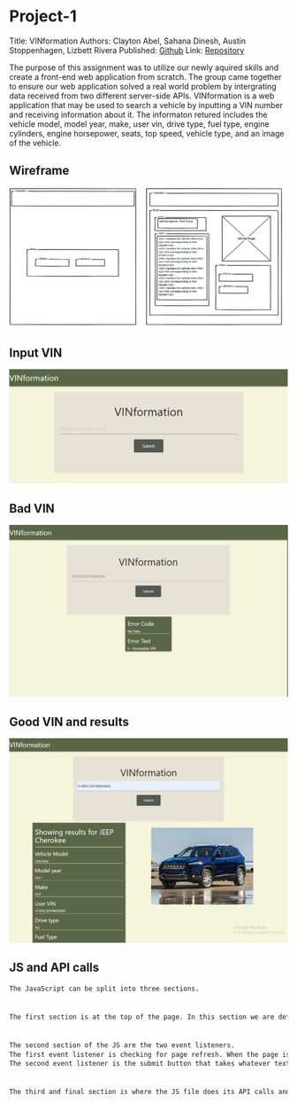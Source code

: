 # Project-1
Title: VINformation
Authors: Clayton Abel, Sahana Dinesh, Austin Stoppenhagen, Lizbett Rivera
Published: [Github](https://clabel95.github.io/Project-1/)
Link: [Repository](https://github.com/clabel95/Project-1)

The purpose of this assignment was to utilize our newly aquired skills and create a front-end web application from scratch. The group came together to ensure our web application solved a real world problem by intergrating data received from two different server-side APIs. VINformation is a web application that may be used to search a vehicle by inputting a VIN number and receiving information about it. The informaton retured includes the vehicle model, model year, make, user vin, drive type, fuel type, engine cylinders, engine horsepower, seats, top speed, vehicle type, and an image of the vehicle. 


## Wireframe 
![Wireframe drawing for what we thought the website should look like.](./assets/images/Wireframe.PNG)

## Input VIN
![Image of the page asking the user to input a VIN number.](./assets/images/input_prompt.PNG)

## Bad VIN
![Image of the page with a bad input for the VIN number](./assets/images/bad_input.PNG)

## Good VIN and results
![Image of the page with a good input for the VIN number. shows data for a 2017 jeep cherokee](./assets/images/correct_input.PNG)


## JS and API calls
```md
The JavaScript can be split into three sections.


The first section is at the top of the page. In this section we are defining all the variables that we will be using both internaly as well as retrieving id's from the html that we will be dynamicly updating. 


The second section of the JS are the two event listeners.
The first event listener is checking for page refresh. When the page is refreshed the all of the containers are set to display: none. This is done to make the page cleaner and not cluttered.
The second event listener is the submit button that takes whatever text the user has input and passes it into the third section. 


The third and final section is where the JS file does its API calls and updates data based on the results of the API calls. The first API call is the VIN number. If the VIN is not input correctly then the JS displays the errors that are returned from the api for the user to see. If the VIN is input correctly then all of the information related to the VIN will be populated in the table. If the API has missing information for parts of the table then instead "no data" will be displayed for that section. After that then vehicles year, model, and make will be passed to the second API call. The second API call is an image search API. This api will populate the image src in the html with an image that matches the year make and model of the users input VIN.
```



